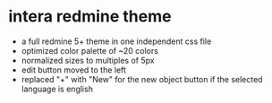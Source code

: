 # intera redmine theme
* a full redmine 5+ theme in one independent css file
* optimized color palette of ~20 colors
* normalized sizes to multiples of 5px
* edit button moved to the left
* replaced "+" with "New" for the new object button if the selected language is english